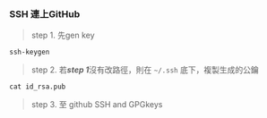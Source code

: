 ### SSH 連上GitHub 
> step 1. 先gen key

    ssh-keygen

> step 2.  若***step 1***沒有改路徑，則在 `~/.ssh` 底下，複製生成的公鑰  

    cat id_rsa.pub
    
> step 3. 至 github SSH and GPGkeys 

<img scr="https://github.com/silvervane/Linux/blob/main/sshGit01.png">
